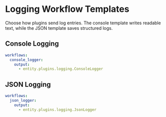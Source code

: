 # Logging Workflow Templates

Choose how plugins send log entries. The console template writes readable text, while the JSON template saves structured logs.

## Console Logging

```yaml
workflows:
  console_logger:
    output:
      - entity.plugins.logging.ConsoleLogger
```

## JSON Logging

```yaml
workflows:
  json_logger:
    output:
      - entity.plugins.logging.JsonLogger
```
